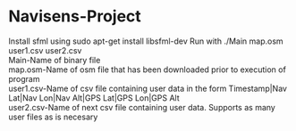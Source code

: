 # Navisens-Project
Install sfml using sudo apt-get install libsfml-dev
Run with ./Main map.osm user1.csv user2.csv<br/>
Main-Name of binary file<br/>
map.osm-Name of osm file that has been downloaded prior to execution of program<br/>
user1.csv-Name of csv file containing user data in the form Timestamp|Nav Lat|Nav Lon|Nav Alt|GPS Lat|GPS Lon|GPS Alt<br/>
user2.csv-Name of next csv file containing user data. Supports as many user files as is necesary<br/>
